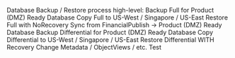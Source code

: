 Database Backup / Restore process high-level: 
Backup Full for Product (DMZ) Ready Database
Copy Full to US-West / Singapore / US-East 
Restore Full with NoRecovery 
Sync from FinancialPublish -> Product (DMZ) Ready Database
Backup Differential for Product (DMZ) Ready Database
Copy Differential to US-West / Singapore / US-East 
Restore Differential WITH Recovery 
Change Metadata / ObjectViews / etc. 
Test
